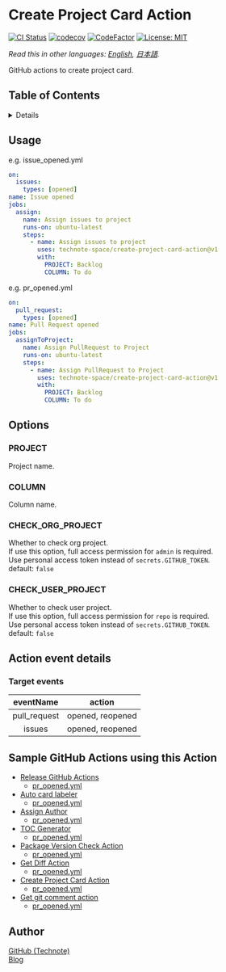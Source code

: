 # Create Project Card Action

[![CI Status](https://github.com/technote-space/create-project-card-action/workflows/CI/badge.svg)](https://github.com/technote-space/create-project-card-action/actions)
[![codecov](https://codecov.io/gh/technote-space/create-project-card-action/branch/master/graph/badge.svg)](https://codecov.io/gh/technote-space/create-project-card-action)
[![CodeFactor](https://www.codefactor.io/repository/github/technote-space/create-project-card-action/badge)](https://www.codefactor.io/repository/github/technote-space/create-project-card-action)
[![License: MIT](https://img.shields.io/badge/License-MIT-blue.svg)](https://github.com/technote-space/create-project-card-action/blob/master/LICENSE)

*Read this in other languages: [English](README.md), [日本語](README.ja.md).*

GitHub actions to create project card.

## Table of Contents

<!-- START doctoc generated TOC please keep comment here to allow auto update -->
<!-- DON'T EDIT THIS SECTION, INSTEAD RE-RUN doctoc TO UPDATE -->
<details>
<summary>Details</summary>

- [Usage](#usage)
- [Options](#options)
  - [PROJECT](#project)
  - [COLUMN](#column)
  - [CHECK_ORG_PROJECT](#check_org_project)
  - [CHECK_USER_PROJECT](#check_user_project)
- [Action event details](#action-event-details)
  - [Target events](#target-events)
- [Sample GitHub Actions using this Action](#sample-github-actions-using-this-action)
- [Author](#author)

</details>
<!-- END doctoc generated TOC please keep comment here to allow auto update -->

## Usage
e.g. issue_opened.yml
```yaml
on:
  issues:
    types: [opened]
name: Issue opened
jobs:
  assign:
    name: Assign issues to project
    runs-on: ubuntu-latest
    steps:
      - name: Assign issues to project
        uses: technote-space/create-project-card-action@v1
        with:
          PROJECT: Backlog
          COLUMN: To do
```

e.g. pr_opened.yml
```yaml
on:
  pull_request:
    types: [opened]
name: Pull Request opened
jobs:
  assignToProject:
    name: Assign PullRequest to Project
    runs-on: ubuntu-latest
    steps:
      - name: Assign PullRequest to Project
        uses: technote-space/create-project-card-action@v1
        with:
          PROJECT: Backlog
          COLUMN: To do
```

## Options
### PROJECT
Project name.  

### COLUMN
Column name.  

### CHECK_ORG_PROJECT
Whether to check org project.  
If use this option, full access permission for `admin` is required.  
Use personal access token instead of `secrets.GITHUB_TOKEN`.  
default: `false`

### CHECK_USER_PROJECT
Whether to check user project.  
If use this option, full access permission for `repo` is required.  
Use personal access token instead of `secrets.GITHUB_TOKEN`.  
default: `false`

## Action event details
### Target events
| eventName | action |
|:---:|:---:|
|pull_request|opened, reopened|
|issues|opened, reopened|

## Sample GitHub Actions using this Action
- [Release GitHub Actions](https://github.com/technote-space/release-github-actions)
  - [pr_opened.yml](https://github.com/technote-space/release-github-actions/blob/master/.github/workflows/pr_opened.yml)
- [Auto card labeler](https://github.com/technote-space/auto-card-labeler)
  - [pr_opened.yml](https://github.com/technote-space/auto-card-labeler/blob/master/.github/workflows/pr_opened.yml)
- [Assign Author](https://github.com/technote-space/assign-author)
  - [pr_opened.yml](https://github.com/technote-space/assign-author/blob/master/.github/workflows/pr_opened.yml)
- [TOC Generator](https://github.com/technote-space/toc-generator)
  - [pr_opened.yml](https://github.com/technote-space/toc-generator/blob/master/.github/workflows/pr_opened.yml)
- [Package Version Check Action](https://github.com/technote-space/package-version-check-action)
  - [pr_opened.yml](https://github.com/technote-space/package-version-check-action/blob/master/.github/workflows/pr_opened.yml)
- [Get Diff Action](https://github.com/technote-space/get-diff-action)
  - [pr_opened.yml](https://github.com/technote-space/get-diff-action/blob/master/.github/workflows/pr_opened.yml)
- [Create Project Card Action](https://github.com/technote-space/create-project-card-action)
  - [pr_opened.yml](https://github.com/technote-space/create-project-card-action/blob/master/.github/workflows/pr_opened.yml)
- [Get git comment action](https://github.com/technote-space/get-git-comment-action)
  - [pr_opened.yml](https://github.com/technote-space/get-git-comment-action/blob/master/.github/workflows/pr_opened.yml)

## Author
[GitHub (Technote)](https://github.com/technote-space)  
[Blog](https://technote.space)
